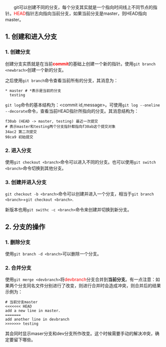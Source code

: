 &emsp;&emsp;git可以创建不同的分支，每个分支其实就是一个指向时间线上不同节点的指针。<font color=red>HEAD</font>指针志向指向当前分支，如果当前分支是master，则HEAD指向master。
## 1. 创建和进入分支
### 1. 创建分支
创建分支实质就是在当前<font color=red>**commit**</font>的基础上创建一个新的指针。使用`git branch <newbrach>`创建一个新的分支。

之后使用`git branch`命令查看当前所有的分支，其消息为：
```
* master # *表示是当前的分支
  testing
  ```

`git log`命令的基本结构为：\<commit id,message>。可使用`git log --oneline --decorate`命令，查看当前HEAD指针所指向的分支。其消息结构为：
```
f30ab (HEAD -> master, testing) 最近一次提交
# 表示master和testing两个分支指针都指向f30ab这个提交对象
34ac2 第二次提交
98ca9 初始提交
```
### 2. 进入分支
使用`git checkout <branch>`命令可以进入不同的分支。也可以使用`git switch <branch>`命令切换到其他分支。
### 3. 创建并进入分支

`git checkout -b <branch>`命令可以创建并进入一个分支，相当于`git branch <branch>`+`git checkout <branch>`.

新版本也用`git swithc -c <branch>`命令来创建并切换到新分支。
## 2. 分支的操作
### 1. 删除分支
使用`git branch -d <branch>`可以删除一个分支。
### 2. 合并分支
使用`git merge <devbranch>`将<font color=red>devbranch</font>分支合并到**当前分支**。有一点注意：如果两个分支同名文件分别进行了改变，则进行合并时会造成冲突，则合并后的结果示例为：
```
# 当前分支master
<<<<<<< HEAD
add a new line in master.
=======
add another line in devbranch
>>>>>>> testing
```

其会同时显示maser分支和dev分支所作改变。这个时候需要手动的解决冲突，确定要留下哪些。